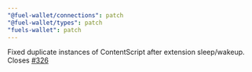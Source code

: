 ```yaml
---
"@fuel-wallet/connections": patch
"@fuel-wallet/types": patch
"fuels-wallet": patch
---
```


Fixed duplicate instances of ContentScript after extension sleep/wakeup. Closes [#326](https://github.com/FuelLabs/fuel-connectors/issues/326)
